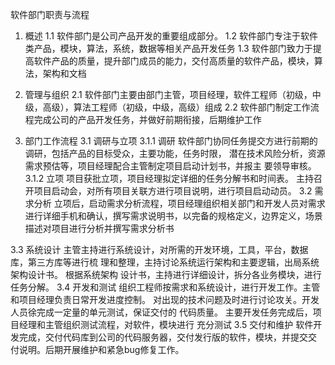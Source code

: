 软件部门职责与流程

1. 概述
1.1 软件部门是公司产品开发的重要组成部分。
1.2 软件部门专注于软件类产品，模块，算法，系统，数据等相关产品开发任务
1.3 软件部门致力于提高软件产品的质量，提升部门成员的能力，交付高质量的软件产品，模块，算法，架构和文档


2. 管理与组织
2.1 软件部门主要由部门主管，项目经理，软件工程师（初级，中级，高级），算法工程师（初级，中级，高级）组成
2.2 软件部门制定工作流程完成公司的产品开发任务，并做好前期衔接，后期维护工作

3. 部门工作流程
3.1 调研与立项
3.1.1 调研
软件部门协同任务提交方进行前期的调研，包括产品的目标受众，主要功能，任务时限，	潜在技术风险分析，资源需求预估等，项目经理配合主管制定项目启动计划书，并报主	要领导审核。
3.1.2 立项
项目获批立项，项目经理拟定详细的任务分解书和时间表。 主持召开项目启动会，对所有项目关联方进行项目说明，进行项目启动动员。
3.2 需求分析
立项后，启动需求分析流程，项目经理组织相关部门和开发人员对需求进行详细手机和确认，撰写需求说明书，以完备的规格定义，边界定义，场景描述对项目进行分析并撰写需求分析书


3.3 系统设计
主管主持进行系统设计，对所需的开发环境，工具，平台，数据库，第三方库等进行梳	理和整理，主持讨论系统运行架构和主要逻辑，出局系统架构设计书。 根据系统架构	设计书，主持进行详细设计，拆分各业务模块，进行任务分解。
3.4 开发和测试
组织工程师按需求和系统设计，进行开发工作。主管和项目经理负责日常开发进度控制。
对出现的技术问题及时进行讨论攻关。开发人员徐完成一定量的单元测试，保证交付的
代码质量。 主要开发任务完成后，项目经理和主管组织测试流程，对软件，模块进行	充分测试
3.5 交付和维护
软件开发完成，交付代码库到公司的代码服务器，交付发行版的软件，模块，并提交交	付说明。后期开展维护和紧急bug修复工作。

